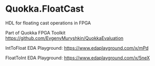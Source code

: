 # Quokka.FloatCast
HDL for floating cast operations in FPGA

Part of Quokka FPGA Toolkit https://github.com/EvgenyMuryshkin/QuokkaEvaluation

IntToFloat EDA Playground: https://www.edaplayground.com/x/mPd

FloatToInt EDA Playground: https://www.edaplayground.com/x/5neX
